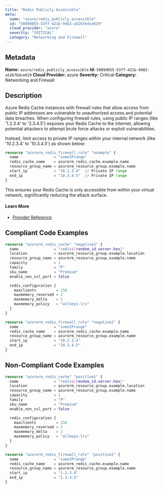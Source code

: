 ```yaml
---
title: "Redis Publicly Accessible"
meta:
  name: "azure/redis_publicly_accessible"
  id: "5089d055-53ff-421b-9482-a5267bdce629"
  cloud_provider: "azure"
  severity: "CRITICAL"
  category: "Networking and Firewall"
---
```

## Metadata
**Name:** `azure/redis_publicly_accessible`
**Id:** `5089d055-53ff-421b-9482-a5267bdce629`
**Cloud Provider:** azure
**Severity:** Critical
**Category:** Networking and Firewall
## Description
Azure Redis Cache instances with firewall rules that allow access from public IP addresses are vulnerable to unauthorized access and potential data breaches. When configuring firewall rules, using public IP ranges (like '1.2.3.4' to '2.3.4.5') exposes your Redis Cache to the internet, allowing potential attackers to attempt brute force attacks or exploit vulnerabilities.

Instead, limit access to private IP ranges within your internal network (like '10.2.3.4' to '10.3.4.5') as shown below:

```terraform
resource "azurerm_redis_firewall_rule" "example" {
  name                = "someIPrange"
  redis_cache_name    = azurerm_redis_cache.example.name
  resource_group_name = azurerm_resource_group.example.name
  start_ip            = "10.2.3.4"  // Private IP range
  end_ip              = "10.3.4.5"  // Private IP range
}
```

This ensures your Redis Cache is only accessible from within your virtual network, significantly reducing the attack surface.

#### Learn More

 - [Provider Reference](https://registry.terraform.io/providers/hashicorp/azurerm/latest/docs/resources/redis_firewall_rule)


## Compliant Code Examples
```terraform
resource "azurerm_redis_cache" "negative1" {
  name                = "redis${random_id.server.hex}"
  location            = azurerm_resource_group.example.location
  resource_group_name = azurerm_resource_group.example.name
  capacity            = 1
  family              = "P"
  sku_name            = "Premium"
  enable_non_ssl_port = false

  redis_configuration {
    maxclients         = 256
    maxmemory_reserved = 2
    maxmemory_delta    = 2
    maxmemory_policy   = "allkeys-lru"
  }
}

resource "azurerm_redis_firewall_rule" "negative2" {
  name                = "someIPrange"
  redis_cache_name    = azurerm_redis_cache.example.name
  resource_group_name = azurerm_resource_group.example.name
  start_ip            = "10.2.3.4"
  end_ip              = "10.3.4.5"
}
```
## Non-Compliant Code Examples
```terraform
resource "azurerm_redis_cache" "positive1" {
  name                = "redis${random_id.server.hex}"
  location            = azurerm_resource_group.example.location
  resource_group_name = azurerm_resource_group.example.name
  capacity            = 1
  family              = "P"
  sku_name            = "Premium"
  enable_non_ssl_port = false

  redis_configuration {
    maxclients         = 256
    maxmemory_reserved = 2
    maxmemory_delta    = 2
    maxmemory_policy   = "allkeys-lru"
  }
}

resource "azurerm_redis_firewall_rule" "positive2" {
  name                = "someIPrange"
  redis_cache_name    = azurerm_redis_cache.example.name
  resource_group_name = azurerm_resource_group.example.name
  start_ip            = "1.2.3.4"
  end_ip              = "2.3.4.5"
}
```
